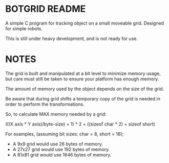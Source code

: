 BOTGRID README
==============

A simple C program for tracking object on a small moveable grid. 
Designed for simple robots.

This is still under heavy development, and is not ready for use.

NOTES
=====
The grid is built and manipulated at a bit level to minimize memory usage,
but care must still be taken to ensure your platform has enough memory.
 
The amount of memory used by the object depends on the size of the grid. 
 
Be aware that during grid shifts a temporary copy of the grid is needed
in order to perform the transformations. 
 
So, to calculate MAX memory needed by a grid:
 
(((X axis * Y axis)/byte-size) + 1) * 2 + ((sizeof char * 2) + sizeof short) 
 
For examples, (assuming bit sizes: char = 8, short = 16);
  - A 9x9 grid would use 26 bytes of memory.
  - A 27x27 grid would use 192 bytes of memory.
  - A 81x81 grid would use 1646 bytes of memory.
